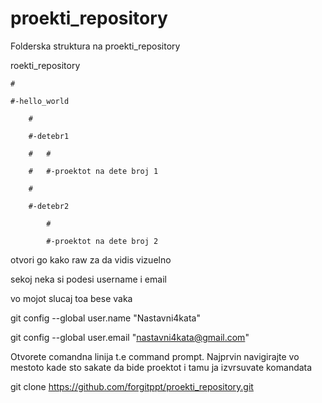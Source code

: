 # proekti_repository

Folderska struktura na proekti_repository


roekti_repository

	#

	#-hello_world

		#

		#-detebr1

		#	#

		#	#-proektot na dete broj 1

		#

		#-detebr2

			#

			#-proektot na dete broj 2


otvori go kako raw za da vidis vizuelno

sekoj neka si podesi username i email

vo mojot slucaj toa bese vaka

git config --global user.name "Nastavni4kata"

git config --global user.email "nastavni4kata@gmail.com"

Otvorete comandna linija t.e command prompt.
Najprvin navigirajte vo mestoto kade sto sakate da bide proektot i tamu ja izvrsuvate komandata

git clone https://github.com/forgitppt/proekti_repository.git







